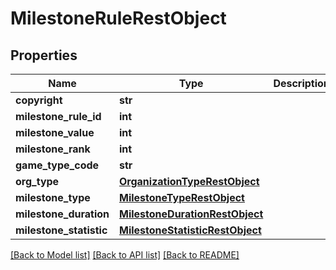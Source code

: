 # MilestoneRuleRestObject

## Properties
Name | Type | Description | Notes
------------ | ------------- | ------------- | -------------
**copyright** | **str** |  | [optional] 
**milestone_rule_id** | **int** |  | [optional] 
**milestone_value** | **int** |  | [optional] 
**milestone_rank** | **int** |  | [optional] 
**game_type_code** | **str** |  | [optional] 
**org_type** | [**OrganizationTypeRestObject**](OrganizationTypeRestObject.md) |  | [optional] 
**milestone_type** | [**MilestoneTypeRestObject**](MilestoneTypeRestObject.md) |  | [optional] 
**milestone_duration** | [**MilestoneDurationRestObject**](MilestoneDurationRestObject.md) |  | [optional] 
**milestone_statistic** | [**MilestoneStatisticRestObject**](MilestoneStatisticRestObject.md) |  | [optional] 

[[Back to Model list]](../README.md#documentation-for-models) [[Back to API list]](../README.md#documentation-for-api-endpoints) [[Back to README]](../README.md)

